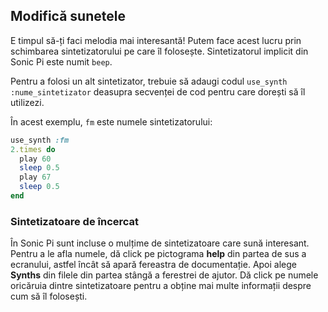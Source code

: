 ## Modifică sunetele

E timpul să-ți faci melodia mai interesantă! Putem face acest lucru prin schimbarea sintetizatorului pe care îl folosește. Sintetizatorul implicit din Sonic Pi este numit `beep`.

Pentru a folosi un alt sintetizator, trebuie să adaugi codul `use_synth :nume_sintetizator` deasupra secvenței de cod pentru care dorești să îl utilizezi.

În acest exemplu, `fm` este numele sintetizatorului:

```ruby
use_synth :fm
2.times do
  play 60
  sleep 0.5
  play 67
  sleep 0.5
end
```

### Sintetizatoare de încercat

În Sonic Pi sunt incluse o mulțime de sintetizatoare care sună interesant. Pentru a le afla numele, dă click pe pictograma **help** din partea de sus a ecranului, astfel încât să apară fereastra de documentație. Apoi alege **Synths** din filele din partea stângă a ferestrei de ajutor. Dă click pe numele oricăruia dintre sintetizatoare pentru a obține mai multe informații despre cum să îl folosești.